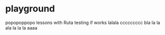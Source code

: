 # playground

popopoppopo
lessons with Ruta
testing if works
lalala
ccccccccc
bla la la ala la la la aaaa
